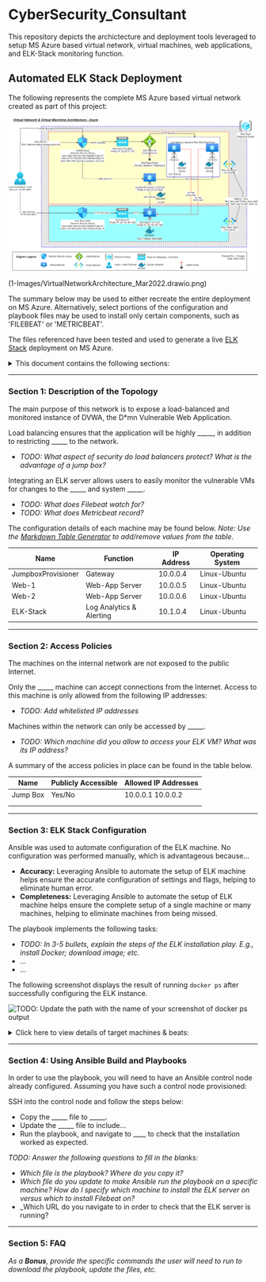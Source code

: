 # CyberSecurity_Consultant
This repository depicts the archictecture and deployment tools leveraged to setup MS Azure based virtual network, virtual machines, web applications, and ELK-Stack monitoring function.

## Automated ELK Stack Deployment

The following represents the complete MS Azure based virtual network created as part of this project:

![Diagram of the Network](https://github.com/jhkgeneral/CyberSecurity_Consultant/blob/main/1-Diagrams/VirtualNetworkArchitecture_Mar2022.drawio.png)

(1-Images/VirtualNetworkArchitecture_Mar2022.drawio.png)

The summary below may be used to either recreate the entire deployment on MS Azure.  Alternatively, select portions of the configuration and playbook files may be used to install only certain components, such as 'FILEBEAT' or 'METRICBEAT'.

The files referenced have been tested and used to generate a live [ELK Stack](https://www.elastic.co/) deployment on MS Azure. 

<details>
  <summary>This document contains the following sections:</summary>
  <br>

- **Section 1:** Description of the Topology
- **Section 2:** Access Policies
- **Section 3:** ELK Stack Configuration
  - Beats in Use
  - Machines Being Monitored
- **Section 4:** Using Ansible Build & Playbooks
- **Section 5:** FAQ

</details>

---

### Section 1: Description of the Topology

The main purpose of this network is to expose a load-balanced and monitored instance of DVWA, the D*mn Vulnerable Web Application.

Load balancing ensures that the application will be highly _____, in addition to restricting _____ to the network.
- _TODO: What aspect of security do load balancers protect? What is the advantage of a jump box?_

Integrating an ELK server allows users to easily monitor the vulnerable VMs for changes to the _____ and system _____.
- _TODO: What does Filebeat watch for?_
- _TODO: What does Metricbeat record?_

The configuration details of each machine may be found below.
_Note: Use the [Markdown Table Generator](http://www.tablesgenerator.com/markdown_tables) to add/remove values from the table_.

| Name                | Function                         | IP Address | Operating System |
|---------------------|----------------------------------|------------|------------------|
| JumpboxProvisioner  | Gateway                          | 10.0.0.4   | Linux-Ubuntu     |
| Web-1               | Web-App Server                   | 10.0.0.5   | Linux-Ubuntu     |
| Web-2               | Web-App Server                   | 10.0.0.6   | Linux-Ubuntu     |
| ELK-Stack           | Log Analytics & Alerting         | 10.1.0.4   | Linux-Ubuntu     |

---

### Section 2: Access Policies

The machines on the internal network are not exposed to the public Internet. 

Only the _____ machine can accept connections from the Internet. Access to this machine is only allowed from the following IP addresses:
- _TODO: Add whitelisted IP addresses_

Machines within the network can only be accessed by _____.
- _TODO: Which machine did you allow to access your ELK VM? What was its IP address?_

A summary of the access policies in place can be found in the table below.

| Name     | Publicly Accessible | Allowed IP Addresses |
|----------|---------------------|----------------------|
| Jump Box | Yes/No              | 10.0.0.1 10.0.0.2    |
|          |                     |                      |
|          |                     |                      |

---

### Section 3: ELK Stack Configuration

Ansible was used to automate configuration of the ELK machine. No configuration was performed manually, which is advantageous because...
- **Accuracy:** Leveraging Ansible to automate the setup of ELK machine helps ensure the accurate configuration of settings and flags, helping to eliminate human error.
- **Completeness:** Leveraging Ansible to automate the setup of ELK machine helps ensure the complete setup of a single machine or many machines, helping to eliminate machines from being missed.

The playbook implements the following tasks:
- _TODO: In 3-5 bullets, explain the steps of the ELK installation play. E.g., install Docker; download image; etc._
- ...
- ...

The following screenshot displays the result of running `docker ps` after successfully configuring the ELK instance.

![TODO: Update the path with the name of your screenshot of docker ps output](Images/docker_ps_output.png)

<details>
  <summary>Click here to view details of target machines & beats:</summary>
  <br>

- **Target Machines:** _The ELK Stack server is configured to monitor the following machines_

  - Web-1
    - Private IP: 10.0.0.5
    - Applications: DVWA
  - Web-2
    - Private IP: 10.0.0.6
    - Applications: DVWA 

- **Beats Installed:** _The following Beats installed on the aforementioned machines_

  - 'FILEBEAT'
    - See URL for more details [Filebeat](https://www.elastic.co/beats/filebeat?msclkid=14613ae2ab6c11ecb5c6c574a3483e0d)
  - 'METRICBEAT'
    - See URL for more details [Metricbeat](https://www.elastic.co/beats/metricbeat?msclkid=5485be4aab6c11eca81543bc3775ed66)

- **Information Collected:** These Beats allow us to collect the following information from each machine

  - 'BEATS': Beats are special-purpose data collection modules.
    - Rather than collecting all a machine's log data, Beats allow you to collect only the very specific pieces of information you are interested in.
    - Beats generate and send log file data to either Logstash and Elasticsearch for indexing. Kilbana is then used to visualize the data collected in user friendly depictions.
    - Since 'FILEBEAT' and 'METRICBEAT' collect data about specific files on remote machines, they must be installed on the machines targeted for monitoring.
  - 'FILEBEAT': _Collects data about file system_
    - This beat collects and parses logs from various components of the machines.  Logs targed include the _var/log/*.log_ folder and can be further refined in configuration file if desired.
    - The beat outputs data to the _elasticsearch_ and _Kibana_ modules of ELK Stack.
    - Logs collected and parsed in the project configuration include for example:
      - **nginx**: Records events like visitors to your site and issues it encountered to log files. 
      - **osquery**: Records events like user logins, installed programs, running processes, network connections, or system log collection. 
  - 'METRICBEAT': _Collects machine metrics_
    - This beat collects and parses data/statistics from various system/hardware components of the machines or containers where installed and configured.
    - The beat outputs data the _elasticsearch_ and _Kibana_ modules of ELK Stack.
    - Example statistics collected and parsed include for example:
      - CPU usage, memory, file system, disk IO, and network IO statistics, as well as processes running on your systems.

</details>

---

### Section 4: Using Ansible Build and Playbooks
In order to use the playbook, you will need to have an Ansible control node already configured. Assuming you have such a control node provisioned: 

SSH into the control node and follow the steps below:
- Copy the _____ file to _____.
- Update the _____ file to include...
- Run the playbook, and navigate to ____ to check that the installation worked as expected.

_TODO: Answer the following questions to fill in the blanks:_
- _Which file is the playbook? Where do you copy it?_
- _Which file do you update to make Ansible run the playbook on a specific machine? How do I specify which machine to install the ELK server on versus which to install Filebeat on?_
- _Which URL do you navigate to in order to check that the ELK server is running?

---

### Section 5: FAQ

_As a **Bonus**, provide the specific commands the user will need to run to download the playbook, update the files, etc._
